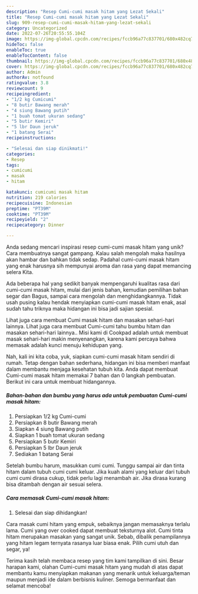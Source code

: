 ```yaml
---
description: "Resep Cumi-cumi masak hitam yang Lezat Sekali"
title: "Resep Cumi-cumi masak hitam yang Lezat Sekali"
slug: 909-resep-cumi-cumi-masak-hitam-yang-lezat-sekali
category: Uncategorized
date: 2022-07-26T20:55:55.104Z
image: https://img-global.cpcdn.com/recipes/fccb96a77c837701/680x482cq70/cumi-cumi-masak-hitam-foto-resep-utama.jpg
hideToc: false
enableToc: true
enableTocContent: false
thumbnail: https://img-global.cpcdn.com/recipes/fccb96a77c837701/680x482cq70/cumi-cumi-masak-hitam-foto-resep-utama.jpg
cover: https://img-global.cpcdn.com/recipes/fccb96a77c837701/680x482cq70/cumi-cumi-masak-hitam-foto-resep-utama.jpg
author: Admin
authorAv: notfound
ratingvalue: 3.8
reviewcount: 9
recipeingredient:
- "1/2 kg Cumicumi"
- "8 butir Bawang merah"
- "4 siung Bawang putih"
- "1 buah tomat ukuran sedang"
- "5 butir Kemiri"
- "5 lbr Daun jeruk"
- "1 batang Serai"
recipeinstructions:

- "Selesai dan siap dinikmati!"
categories:
- Resep
tags:
- cumicumi
- masak
- hitam

katakunci: cumicumi masak hitam 
nutrition: 219 calories
recipecuisine: Indonesian
preptime: "PT39M"
cooktime: "PT39M"
recipeyield: "2"
recipecategory: Dinner

---
```





Anda sedang mencari inspirasi resep cumi-cumi masak hitam yang unik? Cara membuatnya sangat gampang. Kalau salah mengolah maka hasilnya akan hambar dan bahkan tidak sedap. Padahal cumi-cumi masak hitam yang enak harusnya sih mempunyai aroma dan rasa yang dapat memancing selera Kita.





Ada beberapa hal yang sedikit banyak mempengaruhi kualitas rasa dari cumi-cumi masak hitam, mulai dari jenis bahan, kemudian pemilihan bahan segar dan Bagus, sampai cara mengolah dan menghidangkannya. Tidak usah pusing kalau hendak menyiapkan cumi-cumi masak hitam enak,      asal sudah tahu triknya maka hidangan ini bisa jadi sajian spesial.














Lihat juga cara membuat Cumi masak hitam dan masakan sehari-hari lainnya. Lihat juga cara membuat Cumi-cumi tahu bumbu hitam dan masakan sehari-hari lainnya.. Misi kami di Cookpad adalah untuk membuat masak sehari-hari makin menyenangkan, karena kami percaya bahwa memasak adalah kunci menuju kehidupan yang.






Nah, kali ini kita coba, yuk, siapkan cumi-cumi masak hitam sendiri di rumah. Tetap dengan bahan sederhana, hidangan ini bisa memberi manfaat dalam membantu menjaga kesehatan tubuh kita. Anda dapat membuat Cumi-cumi masak hitam memakai 7 bahan dan 0 langkah pembuatan. Berikut ini cara untuk membuat hidangannya.

<!--inarticleads1-->

##### Bahan-bahan dan bumbu yang harus ada untuk pembuatan Cumi-cumi masak hitam:

1. Persiapkan 1/2 kg Cumi-cumi
1. Persiapkan 8 butir Bawang merah
1. Siapkan 4 siung Bawang putih
1. Siapkan 1 buah tomat ukuran sedang
1. Persiapkan 5 butir Kemiri
1. Persiapkan 5 lbr Daun jeruk
1. Sediakan 1 batang Serai


Setelah bumbu harum, masukkan cumi cumi. Tunggu sampai air dan tinta hitam dalam tubuh cumi cumi keluar. Jika kuah alami yang keluar dari tubuh cumi cumi dirasa cukup, tidak perlu lagi menambah air. Jika dirasa kurang bisa ditambah dengan air sesuai selera. 

<!--inarticleads2-->

##### Cara memasak Cumi-cumi masak hitam:


1. Selesai dan siap dihidangkan!

Cara masak cumi hitam yang empuk, sebaiknya jangan memasaknya terlalu lama. Cumi yang over cooked dapat membuat teksturnya alot. Cumi tinta hitam merupakan masakan yang sangat unik. Sebab, dibalik penampilannya yang hitam legam ternyata rasanya luar biasa enak. Pilih cumi utuh dan segar, ya! 

Terima kasih telah membaca resep yang tim kami tampilkan di sini. Besar harapan kami, olahan Cumi-cumi masak hitam yang mudah di atas dapat membantu kamu menyiapkan makanan yang menarik untuk keluarga/teman maupun menjadi ide dalam berbisnis kuliner. Semoga bermanfaat dan selamat mencoba!
